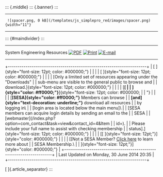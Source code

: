 ::: {.middle}
::: {.banner}
:::

  -- -------------------------------------------------------------------------------- --
     ![spacer.png, 0 kB](/templates/js_simplepro_red/images/spacer.png){width="11"}   
  -- -------------------------------------------------------------------------------- --

::: {#maindivider}
:::

  ------------------------------ ------------------------------------------------------------------------------------ ----------------------------------------------------------------------------------------------------------------------------------------------------------------------------- ---------------------------------------------------------------------------------------------------------------------------------------------------------------------------
  System Engineering Resources     [![PDF](/images/M_images/pdf_button.png)](/system-engineering-resources/pdf "PDF")   [![Print](/images/M_images/printButton.png)](/index.php?view=article&id=17%3Ase-resources&tmpl=component&print=1&layout=default&page=&option=com_content&Itemid=45 "Print")   [![E-mail](/images/M_images/emailButton.png)](/index.php?option=com_mailto&tmpl=component&link=aHR0cHM6Ly9zZXNhLm9yZy5hdS9zeXN0ZW0tZW5naW5lZXJpbmctcmVzb3VyY2Vz "E-mail")
  ------------------------------ ------------------------------------------------------------------------------------ ----------------------------------------------------------------------------------------------------------------------------------------------------------------------------- ---------------------------------------------------------------------------------------------------------------------------------------------------------------------------

+-----------------------------------------------------------------------+
| [ ]{style="font-size: 12pt; color: #000000;"}                         |
|                                                                       |
| [ ]{style="font-size: 12pt; color: #000000;"}                         |
|                                                                       |
| [Only a limited set of resources appearing under the \"Downloads\"    |
| sub-menu are visible to the general public to browse and              |
| download.]{style="font-size: 12pt; color: #000000;"}                  |
|                                                                       |
| [**[                                                                  |
| ]{style="color: #ff0000;"}**]{style="font-size: 12pt; color: #000000; |
| "}                                                                    |
|                                                                       |
| [**[SESA]{style="color: #ff0000;"}** Members can browse               |
| **[and]{style="text-decoration: underline;"}** download all resources |
| by logging in\                                                        |
| \[login area is located below the main menu\]\                        |
| \[SESA members can acquire login details by sending an email to the   |
| SESA                                                                  |
| [webmaster](/index.php?option=com_contact&task=view&contact_id=4&Item |
| id=).                                                                 |
| Please include your full name to assist with checking membership      |
| status\].]{style="font-size: 12pt; color: #000000;"}                  |
|                                                                       |
| [[ ]{style="font-size: 12pt;"}]{style="color: #000000;"}              |
|                                                                       |
| [[Not a SESA Member? [Click here](/membership) to learn more about    |
| SESA Membership.\                                                     |
| ]{style="font-size: 12pt;"}]{style="color: #000000;"}                 |
+-----------------------------------------------------------------------+
| Last Updated on Monday, 30 June 2014 20:35                            |
+-----------------------------------------------------------------------+

[ ]{.article_separator}
:::
